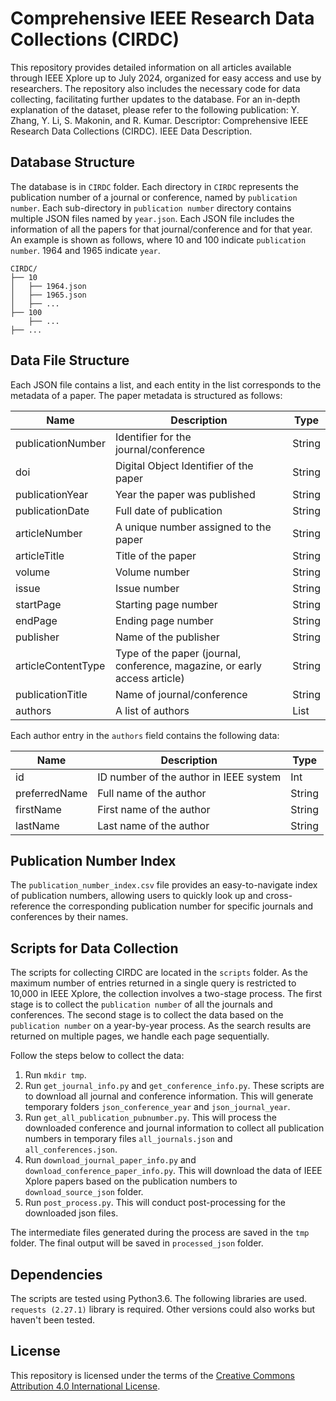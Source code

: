 # Comprehensive IEEE Research Data Collections (CIRDC)

This repository provides detailed information on all articles available through IEEE Xplore up to July 2024, organized for easy access and use by researchers. The repository also includes the necessary code for data collecting, facilitating further updates to the database. For an in-depth explanation of the dataset, please refer to the following publication: Y. Zhang, Y. Li, S. Makonin, and R. Kumar. Descriptor: Comprehensive IEEE Research Data Collections (CIRDC). IEEE Data Description.

## Database Structure

The database is in `CIRDC` folder. Each directory in `CIRDC` represents the publication number of a journal or conference, named by `publication number`. Each sub-directory in `publication number` directory contains multiple JSON files named by `year.json`. Each JSON file includes the information of all the papers for that journal/conference and for that year. An example is shown as follows, where 10 and 100 indicate `publication number`. 1964 and 1965 indicate `year`.

```
CIRDC/
├── 10
│   ├── 1964.json
│   ├── 1965.json
│   ├── ...
├── 100
    ├── ...
├── ...
```

## Data File Structure

Each JSON file contains a list, and each entity in the list corresponds to the metadata of a paper. The paper metadata is structured as follows:

| Name                | Description                                                                 | Type   |
|---------------------|-----------------------------------------------------------------------------|--------|
| publicationNumber   | Identifier for the journal/conference                                        | String |
| doi                 | Digital Object Identifier of the paper                                       | String |
| publicationYear     | Year the paper was published                                                 | String |
| publicationDate     | Full date of publication                                                     | String |
| articleNumber       | A unique number assigned to the paper                                        | String |
| articleTitle        | Title of the paper                                                           | String |
| volume              | Volume number                                                               | String |
| issue               | Issue number                                                                | String |
| startPage           | Starting page number                                                        | String |
| endPage             | Ending page number                                                          | String |
| publisher           | Name of the publisher                                                       | String |
| articleContentType  | Type of the paper (journal, conference, magazine, or early access article)    | String |
| publicationTitle    | Name of journal/conference                                                   | String |
| authors             | A list of authors                                                           | List   |

Each author entry in the `authors` field contains the following data:

| Name            | Description                                 | Type   |
|-----------------|---------------------------------------------|--------|
| id              | ID number of the author in IEEE system       | Int    |
| preferredName   | Full name of the author                      | String |
| firstName       | First name of the author                     | String |
| lastName        | Last name of the author                      | String |

## Publication Number Index

The `publication_number_index.csv` file provides an easy-to-navigate index of publication numbers, allowing users to quickly look up and cross-reference the corresponding publication number for specific journals and conferences by their names.

## Scripts for Data Collection

The scripts for collecting CIRDC are located in the `scripts` folder. As the maximum number of entries returned in a single query is restricted to 10,000 in IEEE Xplore, the collection involves a two-stage process. The first stage is to collect the `publication number` of all the journals and conferences. The second stage is to collect the data based on the `publication number` on a year-by-year process. As the search results are returned on multiple pages, we handle each page sequentially. 

Follow the steps below to collect the data:
1. Run `mkdir tmp`.
2. Run `get_journal_info.py` and `get_conference_info.py`.
These scripts are to download all journal and conference information. This will generate temporary folders `json_conference_year` and `json_journal_year`. 
3. Run `get_all_publication_pubnumber.py`. This will process the downloaded conference and journal information to collect all publication numbers in temporary files `all_journals.json` and `all_conferences.json`. 
4. Run `download_journal_paper_info.py` and `download_conference_paper_info.py`. This will download the data of IEEE Xplore papers based on the publication numbers to `download_source_json` folder.
5. Run `post_process.py`. This will conduct post-processing for the downloaded json files.

The intermediate files generated during the process are saved in the `tmp` folder. The final output will be saved in `processed_json` folder.

## Dependencies

The scripts are tested using Python3.6. The following libraries are used. `requests (2.27.1)` library is required. Other versions could also works but haven't been tested. 

## License

This repository is licensed under the terms of the [Creative Commons Attribution 4.0 International License](LICENSE).
